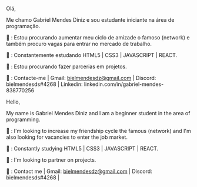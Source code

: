 Olá,

Me chamo Gabriel Mendes Diniz e sou estudante iniciante na área de programação.


👀 : Estou procurando aumentar  meu ciclo de amizade  o famoso (network) e também procuro vagas para entrar no mercado de trabalho.

🌱 : Constantemente estudando HTML5 | CSS3 | JAVASCRIPT | REACT.

🚩 : Estou procurando fazer parcerias em projetos.

📩 : Contacte-me | Gmail: bielmendesdz@gmail.com | Discord: bielmendesds#4268 | Linkedin: linkedin.com/in/gabriel-mendes-838770256


Hello,

My name is Gabriel Mendes Diniz and I am a beginner student in the area of ​​programming.

👀 : I'm looking to increase my friendship cycle the famous (network) and I'm also looking for vacancies to enter the job market.

🌱 : Constantly studying HTML5 | CSS3 | JAVASCRIPT | REACT.

🚩 : I'm looking to partner on projects.

📩 : Contact me | Gmail: bielmendesdz@gmail.com | Discord: bielmendesds#4268 |
